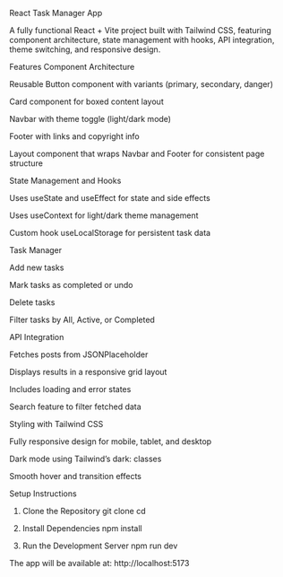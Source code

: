 React Task Manager App

A fully functional React + Vite project built with Tailwind CSS, featuring component architecture, state management with hooks, API integration, theme switching, and responsive design.

Features
Component Architecture

Reusable Button component with variants (primary, secondary, danger)

Card component for boxed content layout

Navbar with theme toggle (light/dark mode)

Footer with links and copyright info

Layout component that wraps Navbar and Footer for consistent page structure

State Management and Hooks

Uses useState and useEffect for state and side effects

Uses useContext for light/dark theme management

Custom hook useLocalStorage for persistent task data

Task Manager

Add new tasks

Mark tasks as completed or undo

Delete tasks

Filter tasks by All, Active, or Completed

API Integration

Fetches posts from JSONPlaceholder

Displays results in a responsive grid layout

Includes loading and error states

Search feature to filter fetched data

Styling with Tailwind CSS

Fully responsive design for mobile, tablet, and desktop

Dark mode using Tailwind’s dark: classes

Smooth hover and transition effects

Setup Instructions
1. Clone the Repository
git clone <your-repo-url>
cd <repo-folder>

2. Install Dependencies
npm install

3. Run the Development Server
npm run dev


The app will be available at:
http://localhost:5173
